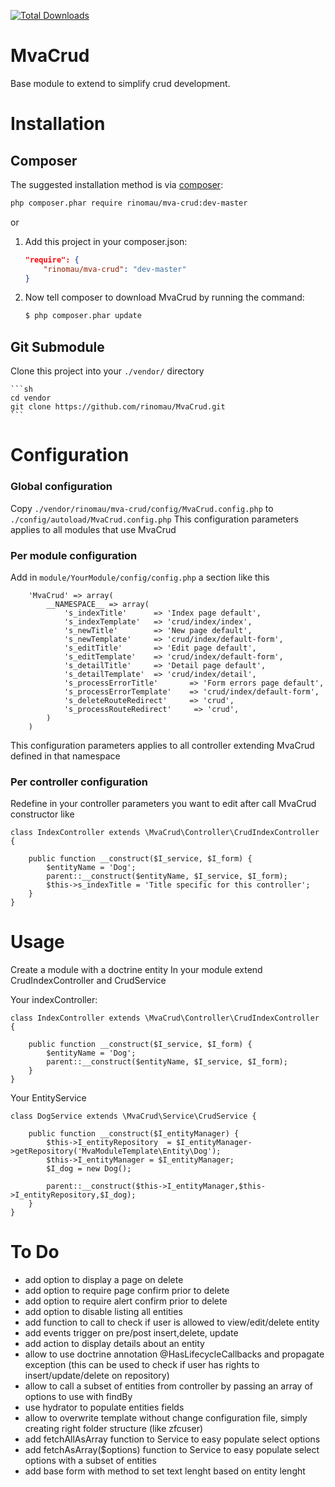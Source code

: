 [![Total Downloads](https://poser.pugx.org/rinomau/mva-crud/downloads.png)](https://packagist.org/packages/rinomau/mva-crud)


MvaCrud
========
Base module to extend to simplify crud development.

Installation
============
## Composer

The suggested installation method is via [composer](http://getcomposer.org/):

```sh
php composer.phar require rinomau/mva-crud:dev-master
```

or

1. Add this project in your composer.json:

    ```json
    "require": {
        "rinomau/mva-crud": "dev-master"
    }
    ```

2. Now tell composer to download MvaCrud by running the command:

    ```bash
    $ php composer.phar update
    ```

## Git Submodule

 Clone this project into your `./vendor/` directory

    ```sh
    cd vendor
    git clone https://github.com/rinomau/MvaCrud.git
    ```

Configuration
=============
### Global configuration
Copy `./vendor/rinomau/mva-crud/config/MvaCrud.config.php` to `./config/autoload/MvaCrud.config.php`
This configuration parameters applies to all modules that use MvaCrud

### Per module configuration
Add in `module/YourModule/config/config.php` a section like this

```
    'MvaCrud' => array(
        __NAMESPACE__ => array(
            's_indexTitle'      => 'Index page default',
            's_indexTemplate'   => 'crud/index/index',
            's_newTitle'        => 'New page default',
            's_newTemplate'     => 'crud/index/default-form',
            's_editTitle'       => 'Edit page default',
            's_editTemplate'    => 'crud/index/default-form',
            's_detailTitle'     => 'Detail page default',
            's_detailTemplate'  => 'crud/index/detail',
            's_processErrorTitle'       => 'Form errors page default',
            's_processErrorTemplate'    => 'crud/index/default-form',
            's_deleteRouteRedirect'     => 'crud',
            's_processRouteRedirect'     => 'crud',
        )
    )
```
This configuration parameters applies to all controller extending MvaCrud defined in that namespace

### Per controller configuration
Redefine in your controller parameters you want to edit after call MvaCrud constructor like

```
class IndexController extends \MvaCrud\Controller\CrudIndexController {
    
    public function __construct($I_service, $I_form) {
        $entityName = 'Dog';
        parent::__construct($entityName, $I_service, $I_form);
        $this->s_indexTitle = 'Title specific for this controller';
    }
}
```


Usage
=====
Create a module with a doctrine entity
In your module extend CrudIndexController and CrudService

Your indexController:
```
class IndexController extends \MvaCrud\Controller\CrudIndexController {
    
    public function __construct($I_service, $I_form) {
        $entityName = 'Dog';
        parent::__construct($entityName, $I_service, $I_form);
    }
}
```
Your EntityService
```
class DogService extends \MvaCrud\Service\CrudService {
    
    public function __construct($I_entityManager) {
        $this->I_entityRepository  = $I_entityManager->getRepository('MvaModuleTemplate\Entity\Dog');
        $this->I_entityManager = $I_entityManager;
        $I_dog = new Dog();

        parent::__construct($this->I_entityManager,$this->I_entityRepository,$I_dog);
    }
}
```
To Do
=====
- add option to display a page on delete
- add option to require page confirm prior to delete
- add option to require alert confirm  prior to delete
- add option to disable listing all entities
- add function to call to check if user is allowed to view/edit/delete entity
- add events trigger on pre/post insert,delete, update
- add action to display details about an entity
- allow to use doctrine annotation @HasLifecycleCallbacks and propagate exception (this can be used to check if user has rights to insert/update/delete on repository)
- allow to call a subset of entities from controller by passing an array of options to use with findBy
- use hydrator to populate entities fields
- allow to overwrite template without change configuration file, simply creating right folder structure (like zfcuser)
- add fetchAllAsArray function to Service to easy populate select options
- add fetchAsArray($options) function to Service to easy populate select options with a subset of entities
- add base form with method to set text lenght based on entity lenght

